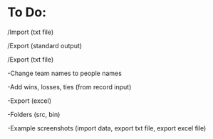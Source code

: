 # To Do:

/Import (txt file)

/Export (standard output)

/Export (txt file)

-Change team names to people names

-Add wins, losses, ties (from record input)

-Export (excel)

-Folders (src, bin)

-Example screenshots (import data, export txt file, export excel file)
